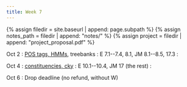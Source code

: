 ```yaml
---
title: Week 7
---
```



{% assign filedir = site.baseurl | append: page.subpath %} 
{% assign notes_path = filedir | append: "notes/" %} 
{% assign project = filedir | append: "project_proposal.pdf" %}

<!--  
Instructions:

INDENTATION COUNTS

Each day should be formatted exactly as follows

Date
: Lessons Covered
  : Reading List
    : In Class Presentations
: **Assignment/Announcement**{: .label}


To add a hyperlink for readings, do it as follows
  : [Example Paper](http://linktopaper.edu)

To make the hyperlink open in a new tab by default
  : [Example Paper](http://linktopaper.edu){:target=_"blank"}

The announcement can be made red for due dates as follows
: **Assignment Due**{: .label .label-red }

-->

Oct 2
: [POS tags, HMMs]({{site.baseurl}}assets/files/poshmm.pdf), treebanks
  : E 7.1--7.4, 8.1, JM 8.1--8.5, 17.3
    : <!-- Zhuochen -- [Continual Learning for Neural Machine Translation](https://aclanthology.org/2021.naacl-main.310/) -->

Oct 4
: [constituencies, cky]({{site.baseurl}}assets/files/constit.pdf)
  : E 10.1--10.4, JM 17 (the rest)
    : <!-- Fei -- [Counterfactual Data Augmentation for Neural Machine Translation](https://aclanthology.org/2021.naacl-main.18/) -->


Oct 6
: Drop deadline (no refund, without W)

